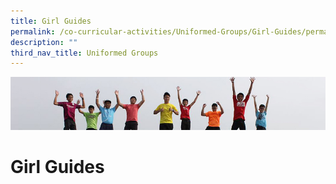 ```yaml
---
title: Girl Guides
permalink: /co-curricular-activities/Uniformed-Groups/Girl-Guides/permalink/
description: ""
third_nav_title: Uniformed Groups
---
```

![](/images/Banner.jpg)

Girl Guides
===========